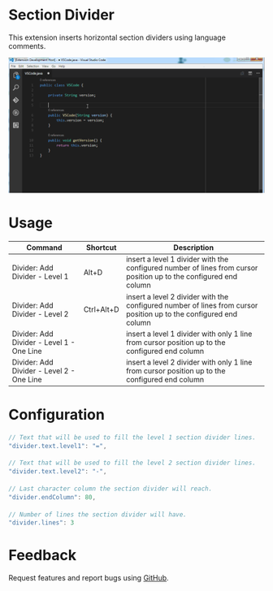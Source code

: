 # Section Divider

This extension inserts horizontal section dividers using language comments.

![Section Divider example](https://raw.githubusercontent.com/dinhani/vscode-section-divider/master/images/vscode-divider-example.gif)

# Usage

| Command | Shortcut | Description |
|---------|----------|-------------|
| Divider: Add Divider - Level 1| Alt+D | insert a level 1 divider with the configured number of lines from cursor position up to the configured end column|
| Divider: Add Divider - Level 2| Ctrl+Alt+D | insert a level 2 divider with the configured number of lines from cursor position up to the configured end column|
| Divider: Add Divider - Level 1 - One Line| | insert a level 1 divider with only 1 line from cursor position up to the configured end column|
| Divider: Add Divider - Level 2 - One Line| | insert a level 2 divider with only 1 line from cursor position up to the configured end column|


# Configuration

```javascript
// Text that will be used to fill the level 1 section divider lines.
"divider.text.level1": "=",

// Text that will be used to fill the level 2 section divider lines.
"divider.text.level2": "-",

// Last character column the section divider will reach.
"divider.endColumn": 80,

// Number of lines the section divider will have.
"divider.lines": 3
```

# Feedback

Request features and report bugs using [GitHub](https://github.com/dinhani/vscode-section-divider).